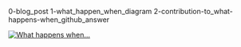 0-blog_post
1-what_happen_when_diagram
2-contribution-to_what-happens-when_github_answer
<!-- Task Body -->
  <p><a href="https://www.youtube.com/watch?v=eMNhgo8zdEg"><img src="http://i.imgur.com/lh74RZb.png" alt="What happens when..."></a></p>

<!-- Task Body -->
<!-- Task Body -->
